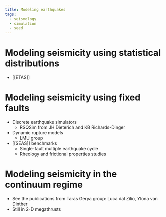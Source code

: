 ```yaml
---
title: Modeling earthquakes
tags:
  - seismology
  - simulation
  - seed
---
```


# Modeling seismicity using statistical distributions
- [[ETAS]]

# Modeling seismicity using fixed faults
- Discrete earthquake simulators
    - RSQSim from JH Dieterich and KB Richards-Dinger
- Dynamic rupture models
    - LMU group
- [[SEAS]] benchmarks
    - Single-fault multiple earthquake cycle
    - Rheology and frictional properties studies

# Modeling seismicity in the continuum regime
- See the publications from Taras Gerya group: Luca dal Zilio, Ylona van Dinther
- Still in 2-D megathrusts